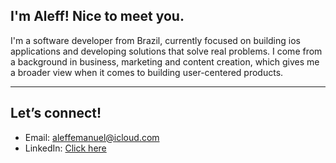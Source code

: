 ## I'm Aleff! Nice to meet you. 

I'm a software developer from Brazil, currently focused on building ios applications and developing solutions that solve real problems. I come from a background in business, marketing and content creation, which gives me a broader view when it comes to building user-centered products.

---
## Let’s connect!

- Email: aleffemanuel@icloud.com  
- LinkedIn: [Click here]([https://www.linkedin.com/in/oaleffemanuel/])
